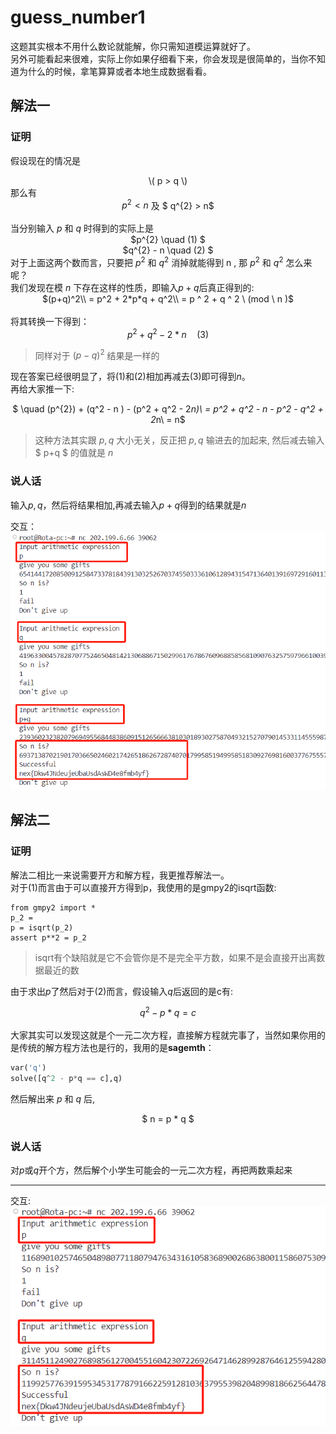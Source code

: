 # guess_number1
这题其实根本不用什么数论就能解，你只需知道模运算就好了。  
另外可能看起来很难，实际上你如果仔细看下来，你会发现是很简单的，当你不知道为什么的时候，拿笔算算或者本地生成数据看看。
## 解法一  
### 证明
假设现在的情况是<div align="center">
\\( p > q \\)</div>
那么有<div align="center">
$p^{2} < n$  及 $ q^{2} > n$</div>  
当分别输入 $p$ 和 $q$ 时得到的实际上是<div align="center">
$p^{2} \quad (1)  $  
$q^{2} - n \quad (2) $</div>
对于上面这两个数而言，只要把 $p^{2}$ 和 $q^{2}$ 消掉就能得到 n  , 那 $p^{2}$ 和 $q^{2}$ 怎么来呢？  
我们发现在模 $n$ 下存在这样的性质，即输入$p+q$后真正得到的:<div align="center"> 
$(p+q)^2\\
= p^2 + 2*p*q + q^2\\ = p ^ 2 + q ^ 2 \ (mod \ n )$  </div>  
将其转换一下得到：<div align="center">
$p^2 + q^2 - 2*n\quad (3)$</div>
> 同样对于 $(p-q)^2$ 结果是一样的  

现在答案已经很明显了，将$(1)$和$(2)$相加再减去$(3)$即可得到$n$。  
再给大家推一下:<div align="center">
$ \quad (p^{2}) + (q^2 - n ) - (p^2 + q^2 - 2*n)\\
= p^2 + q^2 - n - p^2 - q^2 + 2*n\\
= n$</div>
> 这种方法其实跟 $p,q$ 大小无关，反正把 $p,q$ 输进去的加起来, 然后减去输入 $ p+q $ 的值就是 $n$  

### 说人话
输入$p,q$，然后将结果相加,再减去输入$p+q$得到的结果就是$n$  

交互： 
![alt text](./images/126-1.png)
## 解法二  
### 证明
解法二相比一来说需要开方和解方程，我更推荐解法一。  
对于$(1)$而言由于可以直接开方得到p，我使用的是gmpy2的isqrt函数: 
``` pyhton
from gmpy2 import *
p_2 = 
p = isqrt(p_2)
assert p**2 = p_2
```
> isqrt有个缺陷就是它不会管你是不是完全平方数，如果不是会直接开出离数据最近的数

由于求出$p$了然后对于$(2)$而言，假设输入$q$后返回的是c有:<div align="center"> 
$q^2 - p*q = c$</div>  
大家其实可以发现这就是个一元二次方程，直接解方程就完事了，当然如果你用的是传统的解方程方法也是行的，我用的是**sagemth**：
```python
var('q')
solve([q^2 - p*q == c],q)
```
然后解出来 $p$ 和 $q$ 后, <div align="center">
$ n = p * q $</div>

### 说人话  
对$p$或$q$开个方，然后解个小学生可能会的一元二次方程，再把两数乘起来

---
交互:  
![alt text](./images/126-2.png)
